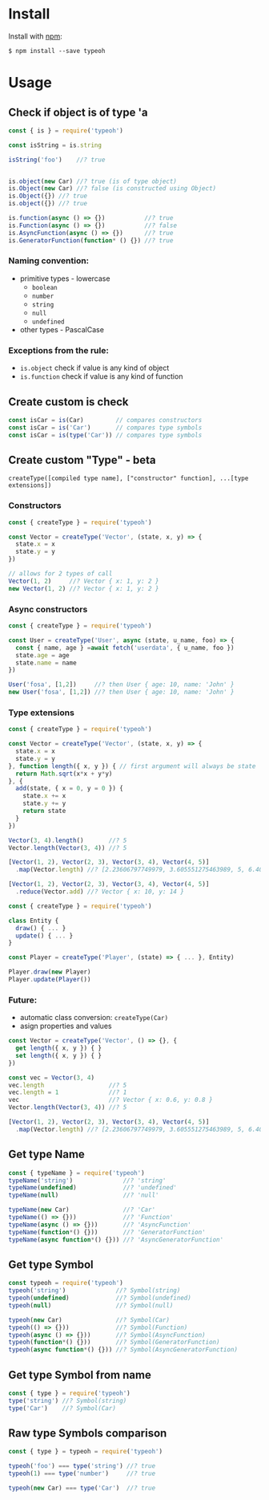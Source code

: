 # Install

Install with [npm](https://www.npmjs.com/):
```
$ npm install --save typeoh
```

# Usage

## Check if object is of type 'a
```javascript
const { is } = require('typeoh')

const isString = is.string

isString('foo')    //? true


is.object(new Car) //? true (is of type object)
is.Object(new Car) //? false (is constructed using Object)
is.Object({}) //? true
is.object({}) //? true

is.function(async () => {})           //? true
is.Function(async () => {})           //? false
is.AsyncFunction(async () => {})      //? true
is.GeneratorFunction(function* () {}) //? true

```

### Naming convention:   
* primitive types - lowercase  
  - `boolean`
  - `number`
  - `string`
  - `null`
  - `undefined`
* other types - PascalCase

### Exceptions from the rule:
* `is.object` check if value is any kind of object
* `is.function` check if value is any kind of function


## Create custom is check
```javascript
const isCar = is(Car)         // compares constructors 
const isCar = is('Car')       // compares type symbols
const isCar = is(type('Car')) // compares type symbols
```

## Create custom "Type" - beta

`createType([compiled type name], ["constructor" function], ...[type extensions])`

### Constructors
```javascript
const { createType } = require('typeoh')

const Vector = createType('Vector', (state, x, y) => {
  state.x = x
  state.y = y
})

// allows for 2 types of call
Vector(1, 2)     //? Vector { x: 1, y: 2 }
new Vector(1, 2) //? Vector { x: 1, y: 2 }
```

### Async constructors
```javascript
const { createType } = require('typeoh')

const User = createType('User', async (state, u_name, foo) => {
  const { name, age } =await fetch('userdata', { u_name, foo })
  state.age = age
  state.name = name
})

User('fosa', [1,2])     //? then User { age: 10, name: 'John' }
new User('fosa', [1,2]) //? then User { age: 10, name: 'John' }

```


### Type extensions
```javascript
const { createType } = require('typeoh')

const Vector = createType('Vector', (state, x, y) => {
  state.x = x
  state.y = y
}, function length({ x, y }) { // first argument will always be state
  return Math.sqrt(x*x + y*y)
}, { 
  add(state, { x = 0, y = 0 }) {
    state.x += x
    state.y += y
    return state
  }
})

Vector(3, 4).length()       //? 5
Vector.length(Vector(3, 4)) //? 5

[Vector(1, 2), Vector(2, 3), Vector(3, 4), Vector(4, 5)]
  .map(Vector.length) //? [2.23606797749979, 3.605551275463989, 5, 6.4031242374328485]

[Vector(1, 2), Vector(2, 3), Vector(3, 4), Vector(4, 5)]
  .reduce(Vector.add) //? Vector { x: 10, y: 14 }

```


```javascript
const { createType } = require('typeoh')

class Entity {
  draw() { ... }
  update() { ... }
}

const Player = createType('Player', (state) => { ... }, Entity)

Player.draw(new Player)
Player.update(Player())

```

### Future:  
* automatic class conversion: `createType(Car)`
* asign properties and values 
```javascript
const Vector = createType('Vector', () => {}, { 
  get length({ x, y }) { }
  set length({ x, y }) { }
})

const vec = Vector(3, 4)
vec.length                  //? 5
vec.length = 1              //? 1
vec                         //? Vector { x: 0.6, y: 0.8 }
Vector.length(Vector(3, 4)) //? 5

[Vector(1, 2), Vector(2, 3), Vector(3, 4), Vector(4, 5)]
  .map(Vector.length) //? [2.23606797749979, 3.605551275463989, 5, 6.4031242374328485]
```


## Get type Name
```javascript
const { typeName } = require('typeoh')
typeName('string')              //? 'string'
typeName(undefined)             //? 'undefined'
typeName(null)                  //? 'null'

typeName(new Car)               //? 'Car'
typeName(() => {}))             //? 'Function'
typeName(async () => {}))       //? 'AsyncFunction'
typeName(function*() {}))       //? 'GeneratorFunction'
typeName(async function*() {})) //? 'AsyncGeneratorFunction'
```

## Get type Symbol
```javascript
const typeoh = require('typeoh')
typeoh('string')              //? Symbol(string)
typeoh(undefined)             //? Symbol(undefined)
typeoh(null)                  //? Symbol(null)

typeoh(new Car)               //? Symbol(Car)
typeoh(() => {}))             //? Symbol(Function)
typeoh(async () => {}))       //? Symbol(AsyncFunction)
typeoh(function*() {}))       //? Symbol(GeneratorFunction)
typeoh(async function*() {})) //? Symbol(AsyncGeneratorFunction)
```

## Get type Symbol from name 
```javascript
const { type } = require('typeoh')
type('string') //? Symbol(string)
type('Car')    //? Symbol(Car)
```

## Raw type Symbols comparison
```javascript
const { type } = typeoh = require('typeoh')

typeoh('foo') === type('string') //? true
typeoh(1) === type('number')     //? true

typeoh(new Car) === type('Car')  //? true
```